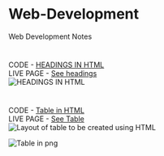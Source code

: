 # Web-Development
Web Development Notes
#
 CODE -  [HEADINGS IN HTML](https://github.com/keshavgbpecdelhi/Web-Development/blob/master/types_of_headings.html "h-tag")
<br> LIVE PAGE - [See headings](https://keshavgbpecdelhi.github.io/Web-Development/types_of_headings.html "h-tag")
 <br>
![HEADINGS IN HTML](https://github.com/keshavgbpecdelhi/Web-Development/blob/master/Various%20headings%20in%20HTML.png)
#
#
CODE - [Table in HTML](https://github.com/keshavgbpecdelhi/Web-Development/blob/master/a_simple_table_in_html.html)
<br>LIVE PAGE - [See Table](https://keshavgbpecdelhi.github.io/Web-Development/a_simple_table_in_html.html)
<br>
![Layout of table to be created using HTML](https://github.com/keshavgbpecdelhi/Web-Development/blob/master/Layout%20of%20table%20to%20be%20created%20using%20HTML.png)

![Table in png](https://github.com/keshavgbpecdelhi/Web-Development/blob/master/Table%20created%20using%20HTML.png)
#
#
